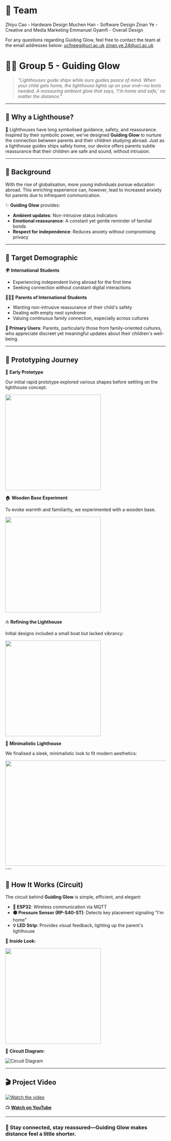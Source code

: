 # 👥 Team 
Zhiyu Cao - Hardware Design
Muchen Han - Software Design
Zinan Ye - Creative and Media Marketing
Emmanuel Gyamfi - Overall Design

For any questions regarding Guiding Glow, feel free to contact the team at the email addresses below:
ucfneeg@ucl.ac.uk
zinan.ye.24@ucl.ac.uk


# 🚢🌟 Group 5 - Guiding Glow 

> _"Lighthouses guide ships while ours guides peace of mind. When your child gets home, the lighthouse lights up on your end—no texts needed. A reassuring ambient glow that says, ‘I’m home and safe,’ no matter the distance."_

---

## 🌊 Why a Lighthouse?

🌟 Lighthouses have long symbolised guidance, safety, and reassurance. Inspired by their symbolic power, we've designed **Guiding Glow** to nurture the connection between parents and their children studying abroad. Just as a lighthouse guides ships safely home, our device offers parents subtle reassurance that their children are safe and sound, without intrusion.

---
## 📖 Background

With the rise of globalisation, more young individuals pursue education abroad. This enriching experience can, however, lead to increased anxiety for parents due to infrequent communication.

✨ **Guiding Glow** provides:
- **Ambient updates**: Non-intrusive status indicators
- **Emotional reassurance**: A constant yet gentle reminder of familial bonds
- **Respect for independence**: Reduces anxiety without compromising privacy

---

## 🎯 Target Demographic

🌍 **International Students**
- Experiencing independent living abroad for the first time
- Seeking connection without constant digital interactions

👨‍👩‍👧 **Parents of International Students**
- Wanting non-intrusive reassurance of their child's safety
- Dealing with empty nest syndrome
- Valuing continuous family connection, especially across cultures

**🔑 Primary Users**: Parents, particularly those from family-oriented cultures, who appreciate discreet yet meaningful updates about their children's well-being.

---

## 🎨 Prototyping Journey

🚀 **Early Prototype**

Our initial rapid prototype explored various shapes before settling on the lighthouse concept.

<img src="Images/Pitch1.jpg" width="300" height="300">

🏠 **Wooden Base Experiment**

To evoke warmth and familiarity, we experimented with a wooden base.

<img src="Images/woodbase.jpeg" width="300" height="300">

⛵ **Refining the Lighthouse**

Initial designs included a small boat but lacked vibrancy:

<img src="Images/initialversion1.jpeg" width="300" height="300">

🎯 **Minimalistic Lighthouse**

We finalised a sleek, minimalistic look to fit modern aesthetics:


<img src="Images/final.jpg" width="600" height="330">
---

## 🔌 How It Works (Circuit)

The circuit behind **Guiding Glow** is simple, efficient, and elegant:

- **🔹 ESP32**: Wireless communication via MQTT
- **🟢 Pressure Sensor (RP-S40-ST)**: Detects key placement signaling "I'm home"
- **💡 LED Strip**: Provides visual feedback, lighting up the parent's lighthouse

📸 **Inside Look:**


<img src="Images/CircuitInDevice.jpeg" width="300" height="300">

📝 **Circuit Diagram:**

![Circuit Diagram](PCB/Screenshot%202025-03-01%20021249.png)

---

## 🎬 Project Video

[![Watch the video](Video/Product_video_cover.jpg)](https://youtu.be/-N3DUTWYL2w)

📺 [**Watch on YouTube**](https://youtu.be/-N3DUTWYL2w)

---

### 🌟 Stay connected, stay reassured—Guiding Glow makes distance feel a little shorter.
